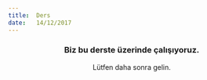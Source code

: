 ```yaml
---
title:  Ders
date:   14/12/2017
---
```


### <center>Biz bu derste üzerinde çalışıyoruz.</center>
<center>Lütfen daha sonra gelin.</center>